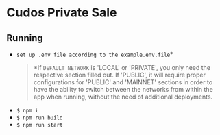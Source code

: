 # Cudos Private Sale
## Running
- `set up .env file according to the example.env.file`*
  >  *If  `DEFAULT_NETWORK` is 'LOCAL' or 'PRIVATE', you only need the respective section filled out. If 'PUBLIC', it will require proper configurations for 'PUBLIC' and 'MAINNET' sections in order to have the ability to switch between the networks from within the app when running, without the need of additional deployments.
 - `$ npm i`
 - `$ npm run build`
 - `$ npm run start`

